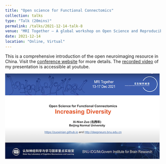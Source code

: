 ```yaml
---
title: "Open science for Functional Connectomics"
collection: talks
type: "Talk (20mins)"
permalink: /talks/2021-12-14-talk-8
venue: "MRI Together – A global workshop on Open Science and Reproducible MR Research"
date: 2021-12-14
location: "Online, Virtual"
---
```


This is a comprehensive introduction of the open neuroimaging resource in China. Visit the [conference website](https://mritogether.github.io) for more details. The [recorded video](https://youtu.be/fgs9d5VpBj0) of my presentation is accessible at youtube.

<img src='/images/MRI-2021-8-500x300.png' align="middle"><br/>
